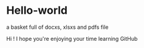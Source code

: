 # Hello-world
a basket full of docxs, xlsxs and pdfs file

Hi !
I hope you're enjoying your time learning GitHub

